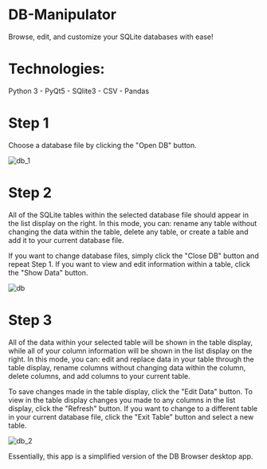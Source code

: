 # DB-Manipulator
Browse, edit, and customize your SQLite databases with ease!

<h1>Technologies:</h1>
Python 3
- PyQt5
- SQlite3
- CSV
- Pandas

<h1>Step 1</h1>

Choose a database file by clicking the "Open DB" button.

![db_1](https://user-images.githubusercontent.com/46886041/58078492-11e74680-7bd9-11e9-8295-412240d128d2.PNG)

<h1>Step 2</h1>

All of the SQLite tables within the selected database file should appear in the list display on the right. In this mode, you can: rename any table without changing the data within the table, delete any table, or create a table and add it to your current database file.

If you want to change database files, simply click the "Close DB" button and repeat Step 1. If you want to view and edit information within a table, click the "Show Data" button.

![db](https://user-images.githubusercontent.com/46886041/58078499-17dd2780-7bd9-11e9-93bb-9d7fdc3ea5df.PNG)

<h1>Step 3</h1>

All of the data within your selected table will be shown in the table display, while all of your column information will be shown in the list display on the right. In this mode, you can: edit and replace data in your table through the table display, rename columns without changing data within the column, delete columns, and add columns to your current table.

To save changes made in the table display, click the "Edit Data" button. To view in the table display changes you made to any columns in the list display, click the "Refresh" button. If you want to change to a different table in your current database file, click the "Exit Table" button and select a new table.

![db_2](https://user-images.githubusercontent.com/46886041/58078517-24618000-7bd9-11e9-8f09-fdf70f5f7195.PNG)

Essentially, this app is a simplified version of the DB Browser desktop app.



